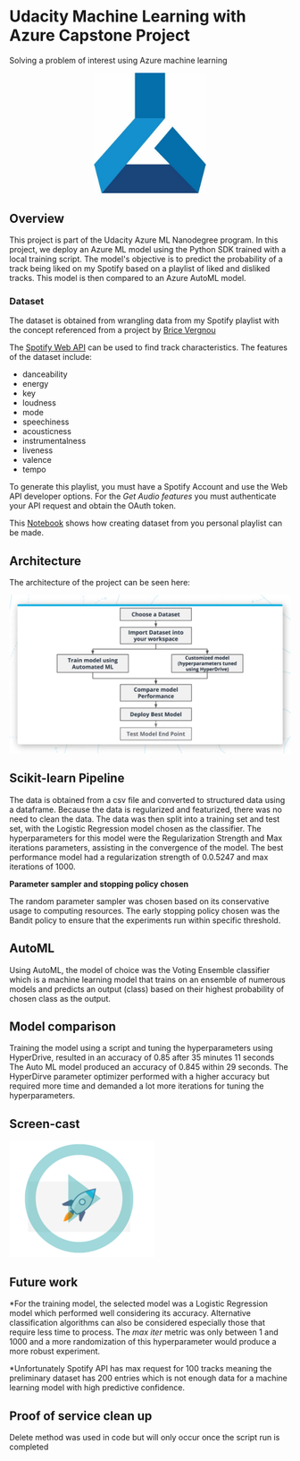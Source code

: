 # Udacity Machine Learning with Azure Capstone Project
Solving a problem of interest using Azure machine learning

<p align="center">
  <img width="200" src="https://github.com/Mufumi/Udacity-Optimizing-a-ML-Pipeline-in-Azure-Tutorial/blob/main/Azure%20Ml.jpg" alt="Azure Ml">
</p>

## Overview

This project is part of the Udacity Azure ML Nanodegree program. In this project, we deploy an Azure ML model using the Python SDK trained with a local training script. The model's objective is to predict the probability of a track being liked on my Spotify based on a playlist of liked and disliked tracks. This model is then compared to an Azure AutoML model.

### Dataset

The dataset is obtained from wrangling data from my Spotify playlist with the concept referenced from a project by [Brice Vergnou](https://github.com/Brice-Vergnou/spotify_recommendation)

The [Spotify Web API](https://developer.spotify.com/console/get-audio-features-several-tracks/?ids=) can be used to find track characteristics. The features of the dataset include:

* danceability
* energy
* key
* loudness
* mode
* speechiness
* acousticness
* instrumentalness
* liveness
* valence
* tempo

To  generate this playlist, you must have a Spotify Account and use the Web API developer options. For the _Get Audio features_ you must authenticate your API request and obtain the OAuth token.

This [Notebook](https://github.com/Mufumi/Udacity-Capstone-Project/blob/e9d1df4f76dd3e546f114077ff47e8b3ebab0dc6/Spotify%20Dataset%20Wrangler.ipynb) shows how creating dataset from you personal playlist can be made. 

## Architecture 
The architecture of the project can be seen here:
<p align="center">
  <img width="600" src="https://github.com/Mufumi/Udacity-Capstone-Project/blob/main/Images/Architecture.png" alt="Capstone Project architecture">
</p>

## Scikit-learn Pipeline

The data is obtained from a csv file and converted to structured data using a dataframe. Because the data is regularized and featurized, there was no need to clean the data. The data was then split into a training set and test set, with the Logistic Regression model chosen as the classifier. The hyperparameters for this model were the Regularization Strength and Max iterations parameters, assisting in the convergence of the model. The best performance model had a regularization strength of 0.0.5247 and max iterations of 1000.

**Parameter sampler and stopping policy chosen**

The random parameter sampler was chosen based on its conservative usage to computing resources. The early stopping policy chosen was the Bandit policy 
to ensure that the experiments run within specific threshold. 

## AutoML

Using AutoML, the model of choice was the Voting Ensemble classifier which is a machine learning model that trains on an ensemble of numerous models and predicts an output (class) based on their highest probability of chosen class as the output.

## Model comparison

Training the model using a script and tuning the hyperparameters using HyperDrive, resulted in an accuracy of 0.85 after 35 minutes 11 seconds
The Auto ML model produced an accuracy of 0.845 within 29 seconds. The HyperDirve parameter optimizer performed with a higher accuracy but required more time and demanded a lot more iterations for tuning the hyperparameters.

## Screen-cast

[![Deploying a model using Azure Studio](deploy_model_using_python_sdk.png)](https://youtu.be/UqRCffzliro)

## Future work
*For the training model, the selected model was a Logistic Regression model which performed well considering its accuracy. Alternative classification algorithms can also be considered especially those that require less time to process. The _max iter_ metric was only between 1 and 1000 and a more randomization of this hyperparameter would produce a more robust experiment. 

*Unfortunately Spotify API has max request for 100 tracks meaning the preliminary dataset has 200 entries which is not enough data for a machine learning model with high predictive confidence.

## Proof of service clean up
Delete method was used in code but will only occur once the script run is completed
